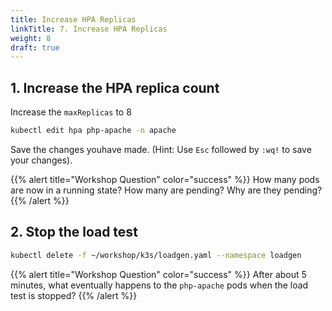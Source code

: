 ```yaml
---
title: Increase HPA Replicas
linkTitle: 7. Increase HPA Replicas
weight: 8
draft: true
---
```


## 1. Increase the HPA replica count

Increase the `maxReplicas` to 8

``` bash
kubectl edit hpa php-apache -n apache
```

Save the changes youhave made. (Hint: Use `Esc` followed by `:wq!` to save your changes).

{{% alert title="Workshop Question" color="success" %}}
How many pods are now in a running state? How many are pending? Why are they pending?
{{% /alert %}}

## 2. Stop the load test

``` bash
kubectl delete -f ~/workshop/k3s/loadgen.yaml --namespace loadgen
```

{{% alert title="Workshop Question" color="success" %}}
After about 5 minutes, what eventually happens to the `php-apache` pods when the load test is stopped?
{{% /alert %}}
